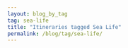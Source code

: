 ```yaml
---
layout: blog_by_tag
tag: sea-life
title: "Itineraries tagged Sea Life"
permalink: /blog/tag/sea-life/
---
```

